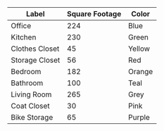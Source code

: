 | Label          | Square Footage | Color  |
|----------------|----------------|--------|
| Office         | 224            | Blue   |
| Kitchen        | 230            | Green  |
| Clothes Closet | 45             | Yellow |
| Storage Closet | 56             | Red    |
| Bedroom        | 182            | Orange |
| Bathroom       | 100            | Teal   |
| Living Room    | 265            | Grey   |
| Coat Closet    | 30             | Pink   |
| Bike Storage   | 65             | Purple |
